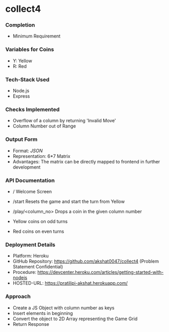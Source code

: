 # collect4

### Completion
- Minimum Requirement


### Variables for Coins
- Y: Yellow
- R: Red


### Tech-Stack Used
- Node.js
- Express


### Checks Implemented
- Overflow of a column by returning 'Invalid Move'
- Column Number out of Range


### Output Form
- Format: *JSON*
- Representation: 6*7 Matrix
- Advantages: The matrix can be directly mapped to frontend in further development


### API Documentation
- /
Welcome Screen

- /start
Resets the game and start the turn from Yellow

- /play/<column_no>
Drops a coin in the given column number
- Yellow coins on odd turns
- Red coins on even turns


### Deployment Details
- Platform: Heroku
- GitHub Repository: https://github.com/akshat0047/collect4 (Problem Statement Confidential)
- Procedure: https://devcenter.heroku.com/articles/getting-started-with-nodejs
- HOSTED-URL: https://pratilipi-akshat.herokuapp.com/


### Approach
- Create a JS Object with column number as keys
- Insert elements in beginning
- Convert the object to 2D Array representing the Game Grid
- Return Response